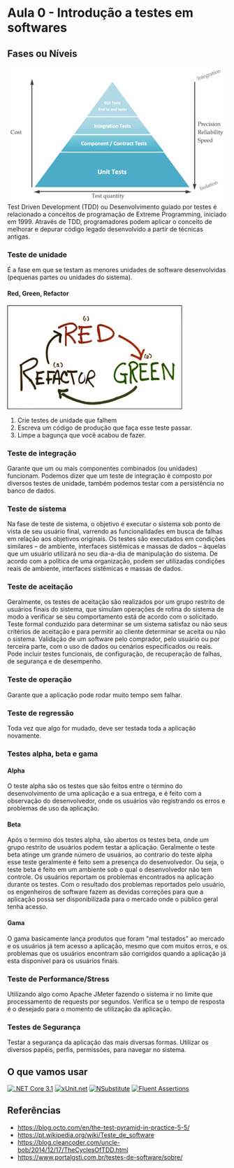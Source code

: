 # Aula 0 - Introdução a testes em softwares

## Fases ou Níveis
![Pirâmede de testes](assets/1_piramide_testes.png)
Test Driven Development (TDD) ou Desenvolvimento guiado por testes é relacionado a conceitos de programação de Extreme Programming, iniciado em 1999. Através de TDD, programadores podem aplicar o conceito de melhorar e depurar código legado desenvolvido a partir de técnicas antigas.
### Teste de unidade
É a fase em que se testam as menores unidades de software desenvolvidas (pequenas partes ou unidades do sistema).
#### Red, Green, Refactor
![Red, Green, Refactor](assets/2_red_green_refactor.jpg)
1. Crie testes de unidade que falhem
1. Escreva um código de produção que faça esse teste passar.
1. Limpe a bagunça que você acabou de fazer.

### Teste de integração
Garante que um ou mais componentes combinados (ou unidades) funcionam. Podemos dizer que um teste de integração é composto por diversos testes de unidade, também podemos testar com a persistência no banco de dados.
### Teste de sistema
Na fase de teste de sistema, o objetivo é executar o sistema sob ponto de vista de seu usuário final, varrendo as funcionalidades em busca de falhas em relação aos objetivos originais. Os testes são executados em condições similares – de ambiente, interfaces sistêmicas e massas de dados – àquelas que um usuário utilizará no seu dia-a-dia de manipulação do sistema. De acordo com a política de uma organização, podem ser utilizadas condições reais de ambiente, interfaces sistêmicas e massas de dados.

### Teste de aceitação
Geralmente, os testes de aceitação são realizados por um grupo restrito de usuários finais do sistema, que simulam operações de rotina do sistema de modo a verificar se seu comportamento está de acordo com o solicitado. Teste formal conduzido para determinar se um sistema satisfaz ou não seus critérios de aceitação e para permitir ao cliente determinar se aceita ou não o sistema. Validação de um software pelo comprador, pelo usuário ou por terceira parte, com o uso de dados ou cenários especificados ou reais. Pode incluir testes funcionais, de configuração, de recuperação de falhas, de segurança e de desempenho.

### Teste de operação
Garante que a aplicação pode rodar muito tempo sem falhar.

### Teste de regressão
Toda vez que algo for mudado, deve ser testada toda a aplicação novamente.

### Testes alpha, beta e gama
#### Alpha
O teste alpha são os testes que são feitos entre o término do desenvolvimento de uma aplicação e a sua entrega, e é feito com a observação do desenvolvedor, onde os usuários vão registrando os erros e problemas de uso da aplicação.
#### Beta
Após o termino dos testes alpha, são abertos os testes beta, onde um grupo restrito de usuários podem testar a aplicação. Geralmente o teste beta atinge um grande número de usuários, ao contrario do teste alpha esse teste geralmente é feito sem a presença do desenvolvedor. Ou seja, o teste beta é feito em um ambiente sob o qual o desenvolvedor não tem controle. Os usuários reportam os problemas encontrados na aplicação durante os testes. Com o resultado dos problemas reportados pelo usuário, os engenheiros de software fazem as devidas correções para que a aplicação possa ser disponibilizada para o mercado onde o público geral tenha acesso.
#### Gama
O gama basicamente lança produtos que foram "mal testados" ao mercado e os usuários já tem acesso a aplicação, mesmo que com muitos erros, e os problemas que os usuários encontram são corrigidos quando a aplicação já esta disponível para os usuários finais.

### Teste de Performance/Stress
Utilizando algo como Apache JMeter fazendo o sistema ir no limite que processamento de requests por segundos.
Verifica se o tempo de resposta é o desejado para o momento de utilização da aplicação.

### Testes de Segurança
Testar a segurança da aplicação das mais diversas formas. Utilizar os diversos papéis, perfis, permissões, para navegar no sistema.

## O que vamos usar
[<img src="https://upload.wikimedia.org/wikipedia/commons/thumb/e/ee/.NET_Core_Logo.svg/1200px-.NET_Core_Logo.svg.png" alt=".NET Core 3.1" width="100">](https://dotnet.microsoft.com/download)
[<img src="https://xunit.net/images/full-logo.svg" alt="xUnit.net" width="200">](https://xunit.net/)
[![NSubstitute](https://nsubstitute.github.io/images/nsubstitute-100x100.png)](https://nsubstitute.github.io/)
[<img src="https://fluentassertions.com/assets/images/fluent_assertions_large_horizontal.svg" alt="Fluent Assertions" width="200">](https://fluentassertions.com/)

## Referências
* https://blog.octo.com/en/the-test-pyramid-in-practice-5-5/
* https://pt.wikipedia.org/wiki/Teste_de_software
* https://blog.cleancoder.com/uncle-bob/2014/12/17/TheCyclesOfTDD.html
* https://www.portalgsti.com.br/testes-de-software/sobre/
